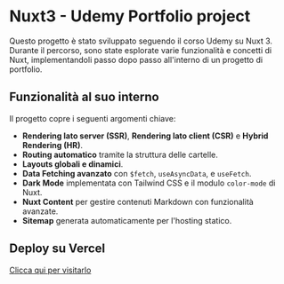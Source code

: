 # Nuxt3 - Udemy Portfolio project

Questo progetto è stato sviluppato seguendo il corso Udemy su Nuxt 3. Durante il percorso, sono state esplorate varie funzionalità e concetti di Nuxt, implementandoli passo dopo passo all'interno di un progetto di portfolio.

## Funzionalità al suo interno

Il progetto copre i seguenti argomenti chiave:

- **Rendering lato server (SSR)**, **Rendering lato client (CSR)** e **Hybrid Rendering (HR)**.
- **Routing automatico** tramite la struttura delle cartelle.
- **Layouts globali e dinamici**.
- **Data Fetching avanzato** con `$fetch`, `useAsyncData`, e `useFetch`.
- **Dark Mode** implementata con Tailwind CSS e il modulo `color-mode` di Nuxt.
- **Nuxt Content** per gestire contenuti Markdown con funzionalità avanzate.
- **Sitemap** generata automaticamente per l'hosting statico.

## Deploy su Vercel

[Clicca qui per visitarlo](https://portfolio-ipfu.vercel.app/projects)